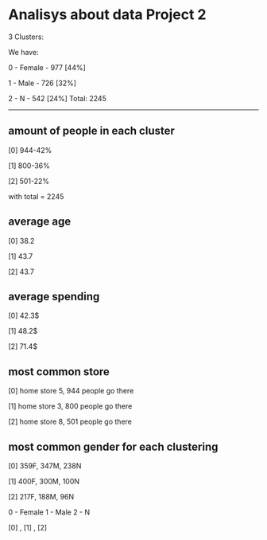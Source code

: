 # Analisys about data Project 2
3 Clusters:

We have:

  0 - Female	- 977 [44%]
  
  1 - Male	- 726 [32%]
  
  2 - N		- 542 [24%]			Total: 2245

---
## amount of people in each cluster 

[0] 944-42%

[1] 800-36%

[2] 501-22% 

with total = 2245


## average age 

[0] 38.2

[1] 43.7

[2] 43.7


## average spending 

[0] 42.3$

[1] 48.2$

[2] 71.4$


## most common store

[0] home store 5, 944 people go there

[1] home store 3, 800 people go there

[2] home store 8, 501 people go there


## most common gender for each clustering

[0] 359F, 347M, 238N

[1] 400F, 300M, 100N

[2] 217F, 188M, 96N



  0 - Female
  1 - Male
  2 - N

 [0] , [1] , [2]
